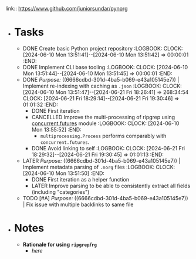 link:: https://www.github.com/juniorsundar/pynorg

- # Tasks
	- DONE Create basic Python project repository
	  :LOGBOOK:
	  CLOCK: [2024-06-10 Mon 13:51:41]--[2024-06-10 Mon 13:51:42] =>  00:00:01
	  :END:
	- DONE Implement CLI base tooling
	  :LOGBOOK:
	  CLOCK: [2024-06-10 Mon 13:51:44]--[2024-06-10 Mon 13:51:45] =>  00:00:01
	  :END:
	- DONE *Purpose:* ((6666cdbd-301d-4ba5-b069-e43a105145e7)) | Implement re-indexing with caching as `.json`
	  :LOGBOOK:
	  CLOCK: [2024-06-10 Mon 13:51:47]--[2024-06-21 Fri 18:26:41] =>  268:34:54
	  CLOCK: [2024-06-21 Fri 18:29:14]--[2024-06-21 Fri 19:30:46] =>  01:01:32
	  :END:
		- DONE First iteration
		- CANCELLED Improve the multi-processing of ripgrep using [concurrent.futures](https://docs.python.org/3/library/concurrent.futures.html#concurrent.futures.ProcessPoolExecutor) module
		  :LOGBOOK:
		  CLOCK: [2024-06-10 Mon 13:55:52]
		  :END:
			- `multiprocessing.Process` performs comparably with `concurrent.futures`.
		- DONE Avoid linking to self
		  :LOGBOOK:
		  CLOCK: [2024-06-21 Fri 18:29:32]--[2024-06-21 Fri 19:30:45] =>  01:01:13
		  :END:
	- LATER *Purpose:* ((6666cdbd-301d-4ba5-b069-e43a105145e7)) | Implement metadata parsing of `.norg` files
	  :LOGBOOK:
	  CLOCK: [2024-06-10 Mon 13:51:50]
	  :END:
		- DONE First iteration as a helper function
		- LATER Improve parsing to be able to consistently extract all fields (including "categories")
	- TODO [#A] *Purpose:* ((6666cdbd-301d-4ba5-b069-e43a105145e7)) | Fix issue with multiple backlinks to same file
- # Notes
	- **Rationale for using `ripgrep`/`rg`**
		- *here*